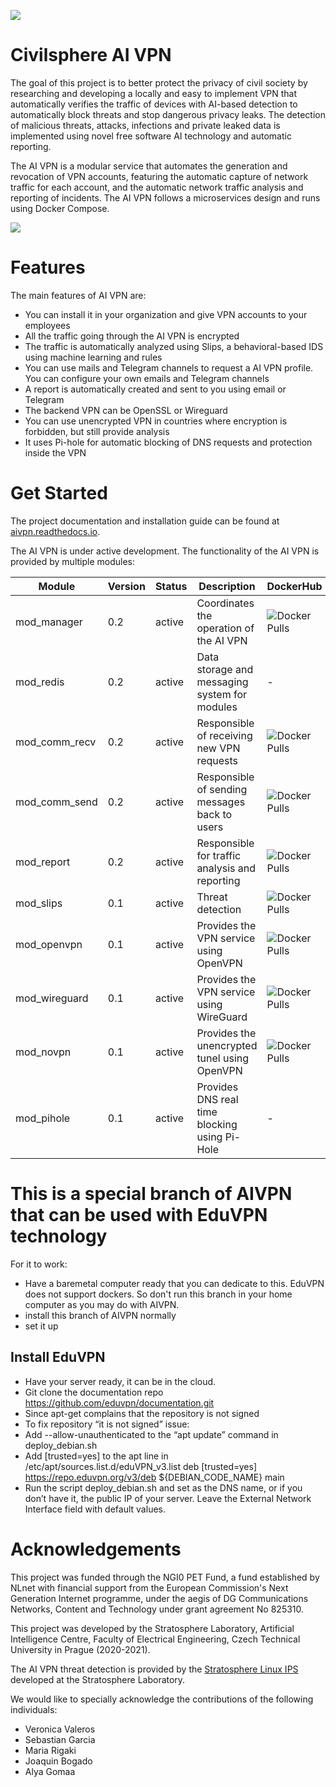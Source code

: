 ![](https://github.com/stratosphereips/AIVPN/blob/main/assets/Civilsphere-AI-VPN.png)

# Civilsphere AI VPN

The goal of this project is to better protect the privacy of civil society by researching and developing a locally and easy to implement VPN that automatically verifies the traffic of devices with AI-based detection to automatically block threats and stop dangerous privacy leaks. The detection of malicious threats, attacks, infections and private leaked data is implemented using novel free software AI technology and automatic reporting.

The AI VPN is a modular service that automates the generation and revocation of VPN accounts, featuring the automatic capture of network traffic for each account, and the automatic network traffic analysis and reporting of incidents. The AI VPN follows a microservices design and runs using Docker Compose.

![](https://github.com/stratosphereips/AIVPN/blob/main/assets/Civilsphere-AI-VPN-HowItWorks-1.png)

# Features
The main features of AI VPN are:

- You can install it in your organization and give VPN accounts to your employees
- All the traffic going through the AI VPN is encrypted
- The traffic is automatically analyzed using Slips, a behavioral-based IDS using machine learning and rules
- You can use mails and Telegram channels to request a AI VPN profile. You can configure your own emails and Telegram channels
- A report is automatically created and sent to you using email or Telegram
- The backend VPN can be OpenSSL or Wireguard
- You can use unencrypted VPN in countries where encryption is forbidden, but still provide analysis
- It uses Pi-hole for automatic blocking of DNS requests and protection inside the VPN


# Get Started

The project documentation and installation guide can be found at [aivpn.readthedocs.io](https://aivpn.readthedocs.io/).

The AI VPN is under active development. The functionality of the AI VPN is provided by multiple modules:

|   Module      | Version | Status | Description                                    | DockerHub | 
|   ------      | ------- | ------ | -----------                                    |---- |
| mod_manager   |     0.2 | active | Coordinates the operation of the AI VPN        | ![Docker Pulls](https://img.shields.io/docker/pulls/civilsphere/aivpn_mod_manager?color=green)|
| mod_redis     |     0.2 | active | Data storage and messaging system for modules  | - |
| mod_comm_recv |     0.2 | active | Responsible of receiving new VPN requests      | ![Docker Pulls](https://img.shields.io/docker/pulls/civilsphere/aivpn_mod_comm_recv?color=green)|
| mod_comm_send |     0.2 | active | Responsible of sending messages back to users  | ![Docker Pulls](https://img.shields.io/docker/pulls/civilsphere/aivpn_mod_comm_send?color=green)|
| mod_report    |     0.2 | active | Responsible for traffic analysis and reporting | ![Docker Pulls](https://img.shields.io/docker/pulls/civilsphere/aivpn_mod_report?color=green)|
| mod_slips     |     0.1 | active | Threat detection                               | ![Docker Pulls](https://img.shields.io/docker/pulls/civilsphere/aivpn_mod_slips?color=green)|
| mod_openvpn   |     0.1 | active | Provides the VPN service using OpenVPN         | ![Docker Pulls](https://img.shields.io/docker/pulls/civilsphere/aivpn_mod_openvpn?color=green)|
| mod_wireguard |     0.1 | active | Provides the VPN service using WireGuard       | ![Docker Pulls](https://img.shields.io/docker/pulls/civilsphere/aivpn_mod_wireguard?color=green)|
| mod_novpn     |     0.1 | active | Provides the unencrypted tunel using OpenVPN   | ![Docker Pulls](https://img.shields.io/docker/pulls/civilsphere/aivpn_mod_novpn?color=green)|
| mod_pihole    |     0.1 | active | Provides DNS real time blocking using Pi-Hole  | - |

# This is a special branch of AIVPN that can be used with EduVPN technology

For it to work:
- Have a baremetal computer ready that you can dedicate to this. EduVPN does not support dockers. So don't run this branch in your home computer as you may do with AIVPN.
- install this branch of AIVPN normally
- set it up

## Install EduVPN

- Have your server ready, it can be in the cloud.
- Git clone the documentation repo https://github.com/eduvpn/documentation.git
- Since apt-get complains that the repository is not signed
- To fix repository “it is not signed” issue:
- Add --allow-unauthenticated to the “apt update” command in deploy_debian.sh 
- Add [trusted=yes] to the apt line in /etc/apt/sources.list.d/eduVPN_v3.list
 deb [trusted=yes] https://repo.eduvpn.org/v3/deb ${DEBIAN_CODE_NAME} main 
- Run the script deploy_debian.sh and set as the DNS name, or if you don’t have it, the public IP of your server. Leave the External Network Interface field with default values. 





# Acknowledgements

This project was funded through the NGI0 PET Fund, a fund established by NLnet with financial support from the European Commission's Next Generation Internet programme, under the aegis of DG Communications Networks, Content and Technology under grant agreement No 825310.

This project was developed by the Stratosphere Laboratory, Artificial Intelligence Centre, Faculty of Electrical Engineering, Czech Technical University in Prague (2020-2021).

The AI VPN threat detection is provided by the [Stratosphere Linux IPS](https://github.com/stratosphereips/StratosphereLinuxIPS) developed at the Stratosphere Laboratory.

We would like to specially acknowledge the contributions of the following individuals:

* Veronica Valeros
* Sebastian Garcia
* Maria Rigaki
* Joaquin Bogado
* Alya Gomaa
